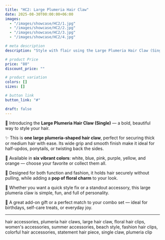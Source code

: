 ```yaml
---
title: "HC2: Large Plumeria Hair Claw"
date: 2025-08-30T00:00:00+06:00
images: 
  - "/images/showcase/HC2/1.jpg"
  - "/images/showcase/HC2/2.jpg"
  - "/images/showcase/HC2/3.jpg"
  - "/images/showcase/HC2/4.jpg"

# meta description
description: "Style with flair using the Large Plumeria Hair Claw (Single). One bold, floral-shaped claw designed to hold more hair with elegance and color."

# product Price
price: "80"
discount_price: ""

# product variation
colors: []
sizes: []

# button link
button_link: "#"

draft: false
---
```


🌸 Introducing the **Large Plumeria Hair Claw (Single)** — a bold, beautiful way to style your hair.

✨ This is **one large plumeria-shaped hair claw**, perfect for securing thick or medium hair with ease. Its wide grip and smooth finish make it ideal for half-updos, ponytails, or twisting back the sides.

🔹 Available in **six vibrant colors**: white, blue, pink, purple, yellow, and orange — choose your favorite or collect them all.

🔗 Designed for both function and fashion, it holds hair securely without pulling, while adding a **pop of floral charm** to your look.

💖 Whether you want a quick style fix or a standout accessory, this large plumeria claw is simple, fun, and full of personality.

🎁 A great add-on gift or a perfect match to your combo set — ideal for birthdays, self-care treats, or everyday joy.

---
hair accessories, plumeria hair claws, large hair claw, floral hair clips, women's accessories, summer accessories, beach style, fashion hair clips, colorful hair accessories, statement hair piece, single claw, plumeria clip